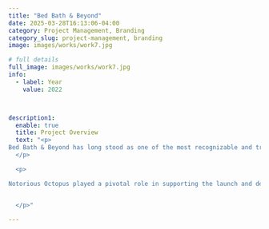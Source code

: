 ```yaml
---
title: "Bed Bath & Beyond"
date: 2025-03-28T16:13:06-04:00
category: Project Management, Branding
category_slug: project-management, branding
image: images/works/work7.jpg

# full details
full_image: images/works/work7.jpg
info:
  - label: Year
    value: 2022



description1:
  enable: true
  title: Project Overview
  text: "<p>
Bed Bath & Beyond has long stood as one of the most recognizable and trusted names in American big-box retail, known for its wide-ranging offerings in home goods and lifestyle products. Alongside its sister brand, Buy Buy Baby, the company has been a go-to destination for families and households across the nation.
  </p>

  <p>

Notorious Octopus played a pivotal role in supporting the launch and development of new merchandise brands for both Bed Bath & Beyond and Buy Buy Baby. Our work involved orchestrating collaboration between a wide array of internal departments and external creative and management teams. From brand concept to execution, efforts were coordinated across design, engineering, product, and leadership to ensure cohesive brand rollouts that aligned with business goals and consumer expectations. This included streamlining workflows, enhancing cross-functional communication, and delivering creative strategies that helped bring these new product lines to market on time with impact and clarity.


  </p>"
  
---
```


